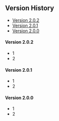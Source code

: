 ## Version History
* [Version 2.0.2](https://github.com/Team-Uniken/REL-ID/blob/master/VERSION_HISTORY.md#v2.0.2)
* [Version 2.0.1](https://github.com/Team-Uniken/REL-ID/blob/master/VERSION_HISTORY.md#v2.0.1)
* [Version 2.0.0](https://github.com/Team-Uniken/REL-ID/blob/master/VERSION_HISTORY.md#v2.0.0)


#### Version 2.0.2 <a name="v2.0.2"></a>
* 1
* 2

#### Version 2.0.1 <a name="v2.0.1"></a>
* 1
* 2

#### Version 2.0.0 <a name="v2.0.0"></a>
* 1
* 2




